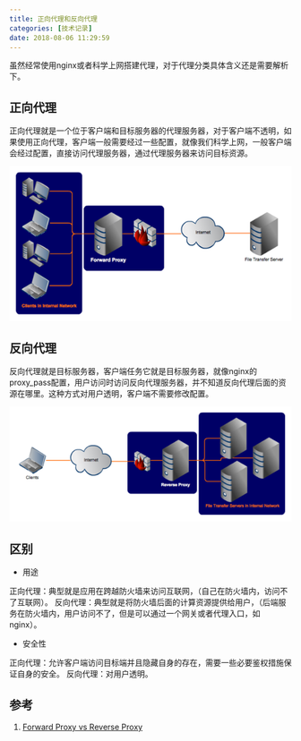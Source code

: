 ```yaml
---
title: 正向代理和反向代理
categories: [技术记录]
date: 2018-08-06 11:29:59
---
```


虽然经常使用nginx或者科学上网搭建代理，对于代理分类具体含义还是需要解析下。

## 正向代理

正向代理就是一个位于客户端和目标服务器的代理服务器，对于客户端不透明，如果使用正向代理，客户端一般需要经过一些配置，就像我们科学上网，一般客户端会经过配置，直接访问代理服务器，通过代理服务器来访问目标资源。

![](https://raw.githubusercontent.com/yongman/i/img/picgo/dunEUb7.png)

## 反向代理

反向代理就是目标服务器，客户端任务它就是目标服务器，就像nginx的proxy_pass配置，用户访问时访问反向代理服务器，并不知道反向代理后面的资源在哪里。这种方式对用户透明，客户端不需要修改配置。

![](https://raw.githubusercontent.com/yongman/i/img/picgo/pCN6p8i.png)

## 区别

- 用途

正向代理：典型就是应用在跨越防火墙来访问互联网，（自己在防火墙内，访问不了互联网）。
反向代理：典型就是将防火墙后面的计算资源提供给用户，（后端服务在防火墙内，用户访问不了，但是可以通过一个网关或者代理入口，如nginx）。

- 安全性

正向代理：允许客户端访问目标端并且隐藏自身的存在，需要一些必要鉴权措施保证自身的安全。
反向代理：对用户透明。

## 参考

1. [Forward Proxy vs Reverse Proxy](https://www.jscape.com/blog/bid/87783/Forward-Proxy-vs-Reverse-Proxy)
